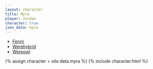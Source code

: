 ```yaml
---
layout: character
title: Myra
player: Jordan
character: true
json_data: myra
---
```


<div class="character-links">
  <ul>
    <li><a href="./fenrir">Fenrir</a></li>
    <li><a href="./werehybrid">Werehybrid</a></li>
    <li><a href="./wereowl">Wereowl</a></li>
  </ul>
</div>

{% assign character = site.data.myra %}
{% include character.html %}